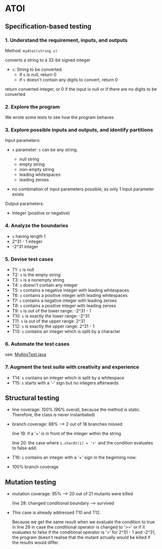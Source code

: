 # ATOI
## Specification-based testing

### 1. Understand the requirement, inputs, and outputs

Method: `myAtoi(string s)`

converts a string to a 32-bit signed integer

- `s`: String to be converted.
    - if `s` is null, return 0
    - if `s` doesn't contain any digits to convert, return 0

return converted integer, or 0 if the input is null or if there are no digits to be converted

### 2. Explore the program
We wrote some tests to see how the program behaves

### 3. Explore possible inputs and outputs, and identify partitions
Input parameters:
- `s` parameter: `s` can be any string.
    - null string
    - empty string
    - non-empty string
    - leading whitespaces
    - leading zeroes

- no combination of input parameters possible, as only 1 input parameter exists

Output parameters:
-  Integer (positive or negative)

### 4. Analyze the boundaries
- `s` having length 1
- 2^31 - 1 integer
- -2^31 integer

### 5. Devise test cases
- T1: `s` is null
- T2: `s` is the empty string
- T3: `s` is a nonempty string
- T4: `s` doesn't contain any integer
- T5: `s` contains a negative integer with leading whitespaces
- T6: `s` contains a positive integer with leading whitespaces
- T7: `s` contains a negative integer with leading zeroes
- T8: `s` contains a positive integer with leading zeroes
- T9: `s` is out of the lower range: -2^31 - 1
- T10: `s` is exactly the lower range: -2^31
- T11: `s` is out of the upper range: 2^31
- T12: `s` is exactly the upper range: 2^31 - 1
- T13: `s` contains an integer which is split by a character

### 6. Automate the test cases
see: [MyAtoiTest.java](atoi/src/test/java/zest/MyAtoiTest.java)

### 7. Augment the test suite with creativity and experience
- T14: `s` contains an integer which is split by a whitespace
- T15: `s` starts with a '-' sign but no integers afterwards

## Structural testing
- line coverage: 100% (96% overall, because the method is static. Therefore, the class is never instantiated)
- branch coverage: 88% --> 2 out of 18 branches missed

  line 19: if a '+' is in front of the integer within the string

  line 20: the case where `s.charAt(i) = '+'` and the condition evaluates to false
  add:
- T16: `s` contains an integer with a '+' sign in the beginning
  now:
- 100% branch coverage

## Mutation testing
- mutation coverage: 95% --> 20 out of 21 mutants were killed

  line 28: changed conditional boundary --> survived

- This case is already addressed T10 and T12. 

  Because we get the same result when we evaluate the condition to true in line 28 in case the conditional operator is 
  changed to '>=' or if it evaluates to false if the conditional operator is '>' for 2^31 - 1 and -2^31, the program 
  doesn't realise that the mutant actually would be killed if the results would differ.
